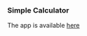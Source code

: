 ### Simple Calculator

The app is available [here](https://katongole-isaac.github.io/calculator "https://katongole-isaac.github.io/calculator/")
